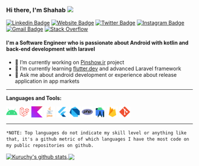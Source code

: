 ### Hi there, I'm Shahab <img src="https://media.giphy.com/media/hvRJCLFzcasrR4ia7z/giphy.gif" width="25px">
[![Linkedin Badge](https://img.shields.io/badge/-saalami-blue?style=flat&logo=Linkedin&logoColor=white&link=https://www.linkedin.com/in/saalami/)](https://www.linkedin.com/in/saalami/)
[![Website Badge](https://img.shields.io/badge/-slmi.ir-47CCCC?style=flat&logo=Google-Chrome&logoColor=white&link=https://slmi.ir)](https://slmi.ir)
[![Twitter Badge](https://img.shields.io/badge/-@Shahab_saalami-1ca0f1?style=flat&labelColor=1ca0f1&logo=twitter&logoColor=white&link=https://twitter.com/Shahab_saalami
)](https://twitter.com/Shahab_saalami)
[![Instagram Badge](https://img.shields.io/badge/-@shahabdev-purple?style=flat&logo=instagram&logoColor=white&link=https://instagram.com/shahabdev/)](https://www.instagram.com/shahabdev/)
[![Gmail Badge](https://img.shields.io/badge/-shab.salami-c14438?style=flat&logo=Gmail&logoColor=white&link=mailto:shab.salami@gmail.com)](mailto:shab.salami@gmail.com) 
[![Stack Overflow](https://img.shields.io/badge/-Stack%20Overflow-222222?style=flat-square&logo=stack-overflow&logoColor=white&link=https://stackoverflow.com/users/4858757/shahab-saalami)](https://stackoverflow.com/users/4858757/shahab-saalami)

#### I'm a Software Engineer who is passionate about Android with kotlin and back-end development with laravel

- 🔭 I’m currently working on [Pinshow.ir](http://en.pinshow.ir/) project
- 🌱 I’m currently learning [flutter.dev](https://flutter.dev/) and advanced Laravel framework
- 💬 Ask me about android development or experience about release application in app markets

---

**Languages and Tools:**    

<code><img height="30" src="https://raw.githubusercontent.com/github/explore/80688e429a7d4ef2fca1e82350fe8e3517d3494d/topics/android/android.png"></code> 
<code><img height="30" src="https://raw.githubusercontent.com/github/explore/80688e429a7d4ef2fca1e82350fe8e3517d3494d/topics/laravel/laravel.png"></code>
<code><img height="30" src="https://raw.githubusercontent.com/github/explore/80688e429a7d4ef2fca1e82350fe8e3517d3494d/topics/kotlin/kotlin.png"></code>
<code><img height="30" src="https://raw.githubusercontent.com/github/explore/80688e429a7d4ef2fca1e82350fe8e3517d3494d/topics/java/java.png"></code>
<code><img height="30" src="https://raw.githubusercontent.com/github/explore/80688e429a7d4ef2fca1e82350fe8e3517d3494d/topics/flutter/flutter.png"></code>
<code><img height="30" src="https://raw.githubusercontent.com/github/explore/80688e429a7d4ef2fca1e82350fe8e3517d3494d/topics/dart/dart.png"></code>
<code><img height="30" src="https://raw.githubusercontent.com/github/explore/80688e429a7d4ef2fca1e82350fe8e3517d3494d/topics/php/php.png"></code>
<code><img height="30" src="https://raw.githubusercontent.com/Kuruchy/Kuruchy/master/data/android_stdudio.svg"></code>
<code><img height="30" src="https://raw.githubusercontent.com/github/explore/80688e429a7d4ef2fca1e82350fe8e3517d3494d/topics/firebase/firebase.png"></code>
<code><img height="30" src="https://raw.githubusercontent.com/Kuruchy/Kuruchy/master/data/git.svg"></code>

---
`*NOTE: Top languages do not indicate my skill level or anything like that, it's a github metric of which languages I have the most code on my public repositories on github.`


<a href="https://github.com/anuraghazra/github-readme-stats">
  <img align="center" src="https://github-readme-stats.anuraghazra1.vercel.app/api?username=shahabsaalami&show_icons=true&theme=solarized-dark&count_private=true" alt="Kuruchy's github stats" />
</a>
<a href="https://github.com/anuraghazra/github-readme-stats">
  <img align="center" src="https://github-readme-stats.anuraghazra1.vercel.app/api/top-langs/?username=shahabsaalami&layout=compact&theme=solarized-dark" />
</a>
